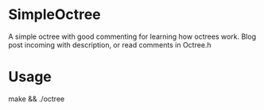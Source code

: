 SimpleOctree
============

A simple octree with good commenting for learning how octrees work. Blog post incoming with description, or read comments in Octree.h

Usage
============
make && ./octree
